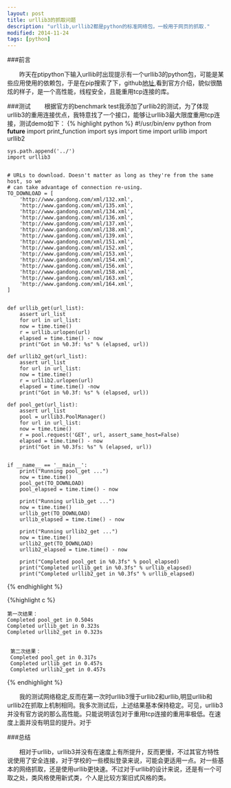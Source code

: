 ```yaml
---
layout: post
title: urllib3的抓取问题
description: "urllib,urllib2都是python的标准网络包，一般用于网页的抓取."
modified: 2014-11-24
tags: [python]
---
```


###前言

&emsp;&emsp;昨天在ptipython下输入urllib时出现提示有一个urllib3的python包，可能是某些应用使用的依赖包，于是在pip搜索了下，github[地址](https://github.com/shazow/urllib3),看到官方介绍，貌似很酷炫的样子，是一个高性能，线程安全，且能重用tcp连接的库。

###测试
&emsp;&emsp;根据官方的benchmark test我添加了urllib2的测试，为了体现urllib3的重用连接优点，我特意找了一个接口，能够让urllib3最大限度重用tcp连接，测试demo如下：
{% highlight python %}
	#!/usr/bin/env python
	from __future__ import print_function
	import sys
	import time
	import urllib
	import urllib2

	sys.path.append('../')
	import urllib3


	# URLs to download. Doesn't matter as long as they're from the same host, so we
	# can take advantage of connection re-using.
	TO_DOWNLOAD = [
	    'http://www.gandong.com/xml/132.xml',
	    'http://www.gandong.com/xml/135.xml',
	    'http://www.gandong.com/xml/134.xml',
	    'http://www.gandong.com/xml/136.xml',
	    'http://www.gandong.com/xml/137.xml',
	    'http://www.gandong.com/xml/138.xml',
	    'http://www.gandong.com/xml/139.xml',
	    'http://www.gandong.com/xml/151.xml',
	    'http://www.gandong.com/xml/152.xml',
	    'http://www.gandong.com/xml/153.xml',
	    'http://www.gandong.com/xml/154.xml',
	    'http://www.gandong.com/xml/156.xml',
	    'http://www.gandong.com/xml/158.xml',
	    'http://www.gandong.com/xml/163.xml',
	    'http://www.gandong.com/xml/164.xml',
	]


	def urllib_get(url_list):
	    assert url_list
	    for url in url_list:
		now = time.time()
		r = urllib.urlopen(url)
		elapsed = time.time() - now
		print("Got in %0.3f: %s" % (elapsed, url))

	def urllib2_get(url_list):
	    assert url_list
	    for url in url_list:
		now = time.time()
		r = urllib2.urlopen(url)
		elapsed = time.time() -now
		print("Got in %0.3f: %s" % (elapsed, url))

	def pool_get(url_list):
	    assert url_list
	    pool = urllib3.PoolManager()
	    for url in url_list:
		now = time.time()
		r = pool.request('GET', url, assert_same_host=False)
		elapsed = time.time() - now
		print("Got in %0.3fs: %s" % (elapsed, url))


	if __name__ == '__main__':
	    print("Running pool_get ...")
	    now = time.time()
	    pool_get(TO_DOWNLOAD)
	    pool_elapsed = time.time() - now

	    print("Running urllib_get ...")
	    now = time.time()
	    urllib_get(TO_DOWNLOAD)
	    urllib_elapsed = time.time() - now

	    print("Running urllib2_get ...")
	    now = time.time()
	    urllib2_get(TO_DOWNLOAD)
	    urllib2_elapsed = time.time() - now

	    print("Completed pool_get in %0.3fs" % pool_elapsed)
	    print("Completed urllib_get in %0.3fs" % urllib_elapsed)
	    print("Completed urllib2_get in %0.3fs" % urllib_elapsed)

{% endhighlight %}

{%highlight c %}

    第一次结果：
    Completed pool_get in 0.504s
    Completed urllib_get in 0.323s
    Completed urllib2_get in 0.323s


     第二次结果：
     Completed pool_get in 0.317s
     Completed urllib_get in 0.457s
     Completed urllib2_get in 0.457s
{% endhighlight %}



&emsp;&emsp;我的测试网络稳定,反而在第一次时urllib3慢于urllib2和urllib,明显urllib和urllib2在抓取上机制相同。我多次测试后，上述结果基本保持稳定。可见，urllib3并没有官方说的那么高性能。只能说明该包对于重用tcp连接的重用率极低。在速度上面并没有明显的提升。对于

###总结

&emsp;&emsp;相对于urllib，urllib3并没有在速度上有所提升，反而更慢，不过其官方特性说使用了安全连接，对于学校的一些模拟登录来说，可能会更适用一点。对一些基本的网络抓取，还是使用urllib更快速。不过对于urllib的设计来说，还是有一个可取之处，类风格使用新式类，个人是比较方案旧式风格的类。





